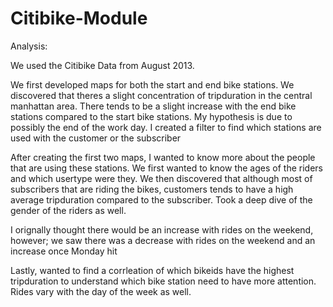# Citibike-Module

Analysis: 

We used the Citibike Data from August 2013. 

We first developed maps for both the start and end bike stations. We discovered that theres a slight concentration of tripduration in the central manhattan area. 
There tends to be a slight increase with the end bike stations compared to the start bike stations. My hypothesis is due to possibly the end of the work day. 
I created a filter to find which stations are used with the customer or the subscriber 

After creating the first two maps, I wanted to know more about the people that are using these stations. We first wanted to know the ages of the riders and which usertype were they. 
We then discovered that although most of subscribers that are riding the bikes, customers tends to have a high average tripduration compared to the subscriber. Took a deep dive of the gender of the riders as well. 

I orignally thought there would be an increase with rides on the weekend, however; we saw there was a decrease with rides on the weekend and an increase once Monday hit

Lastly, wanted to find a corrleation of which bikeids have the highest tripduration to understand which bike station need to have more attention. Rides vary with the day of the week as well.

